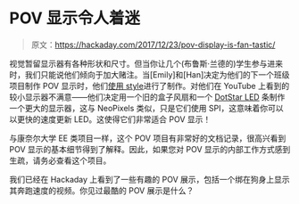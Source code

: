 # POV 显示令人着迷

> 原文：<https://hackaday.com/2017/12/23/pov-display-is-fan-tastic/>

视觉暂留显示器有各种形状和尺寸。但当你让几个(布鲁斯·兰德的)学生参与进来时，我们只能说他们倾向于加大赌注。当[Emily]和[Han]决定为他们的下一个班级项目制作 POV 显示时，他们[使用 style](http://people.ece.cornell.edu/land/courses/ece4760/FinalProjects/f2017/eys27_hl565/eys27_hl565/eys27_hl565/index.html)进行了制作。对他们在 YouTube 上看到的较小显示器不满意——他们决定用一个旧的盒子风扇和一个 [DotStar LED](https://www.adafruit.com/product/2241) 条制作一个更大的显示器，这与 NeoPixels 类似，只是它们使用 SPI，这意味着你可以以更快的速度更新 LED。这使得它们非常适合 POV 显示！

与康奈尔大学 EE 类项目一样，这个 POV 项目有非常好的文档记录，很高兴看到 POV 显示的基本细节得到了解释。因此，如果您对 POV 显示的内部工作方式感到生疏，请务必查看这个项目。

我们已经在 Hackaday 上看到了一些有趣的 POV 展示，包括一个绑在狗身上显示其奔跑速度的视频。你见过最酷的 POV 展示是什么？